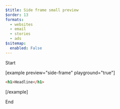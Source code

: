 ```yaml
---
$title: Side frame small preview
$order: 13
formats:
  - websites
  - email
  - stories
  - ads
$sitemap:
  enabled: False
---
```


Start

[example preview="side-frame" playground="true"]

```html
<h1>Headline</h1>
```

[/example]

End
